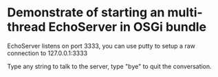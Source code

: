 # Demonstrate of starting an multi-thread EchoServer in OSGi bundle

EchoServer listens on port 3333, you can use putty to setup a raw connection to 127.0.0.1:3333

Type any string to talk to the server, type "bye" to quit the conversation.